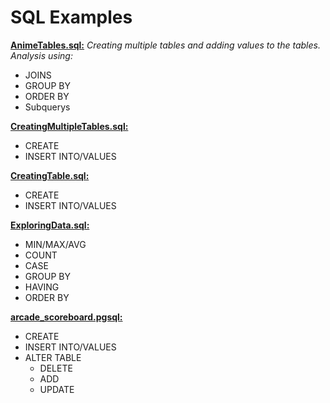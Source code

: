 # SQL Examples

**[AnimeTables.sql:](https://github.com/TrongLe50/SQL-Examples/blob/main/AnimeTables.sql)** 
*Creating multiple tables and adding values to the tables. Analysis using:*
- JOINS
- GROUP BY
- ORDER BY
- Subquerys

**[CreatingMultipleTables.sql:](https://github.com/TrongLe50/SQL-Examples/blob/main/CreatingMultipleTables.sql)**
- CREATE
- INSERT INTO/VALUES

**[CreatingTable.sql:](https://github.com/TrongLe50/SQL-Examples/blob/main/CreatingTable.sql)**
- CREATE
- INSERT INTO/VALUES

**[ExploringData.sql:](https://github.com/TrongLe50/SQL-Examples/blob/main/ExploringData.sql)**
- MIN/MAX/AVG
- COUNT
- CASE
- GROUP BY
- HAVING
- ORDER BY

**[arcade_scoreboard.pgsql:](https://github.com/TrongLe50/SQL-Examples/blob/main/arcade_scoreboard.pgsql)**
- CREATE
- INSERT INTO/VALUES
- ALTER TABLE
  - DELETE
  - ADD
  - UPDATE
